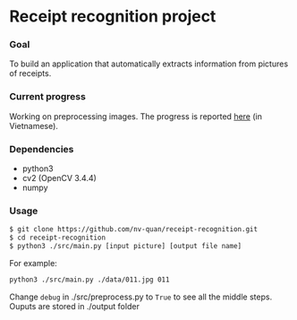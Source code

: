 # Receipt recognition project
### Goal
To build an application that automatically extracts information from pictures of receipts.
### Current progress
Working on preprocessing images. The progress is reported [here](https://github.com/nv-quan/receipt-recognition/blob/report/report.md) (in Vietnamese).
### Dependencies
* python3
* cv2 (OpenCV 3.4.4)
* numpy
### Usage
```sh
$ git clone https://github.com/nv-quan/receipt-recognition.git
$ cd receipt-recognition
$ python3 ./src/main.py [input picture] [output file name]
```
For example:
```sh
python3 ./src/main.py ./data/011.jpg 011
```
Change `debug` in ./src/preprocess.py to `True` to see all the middle steps.\
Ouputs are stored in ./output folder
